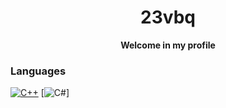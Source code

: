 <h1 align="center">23vbq</h1>
<p align="center">
  <b>Welcome in my profile</b>
</p>

### Languages
[![C++](https://img.shields.io/badge/c++-black?style=for-the-badge&logo=cplusplus)](https://github.com/23vbq)
[![C#](https://img.shields.io/badge/c#-black?style=for-the-badge&logo=csharp)]
<!---
- 👋 Hi, I’m @23vbq
- 👀 I’m interested in programming, game development, linux community, cats, photography and 3d modeling
- 🌱 I’m currently learning c++, c# and Unity
- 📫 How to reach me:
  - vblackgp123@gmail.com
  - [u/Vblacqe](https://reddit.com/u/Vblacqe)
--->
<!---
23vbq/23vbq is a ✨ special ✨ repository because its `README.md` (this file) appears on your GitHub profile.
You can click the Preview link to take a look at your changes.

- 💞️ I’m looking to collaborate on ...
--->

